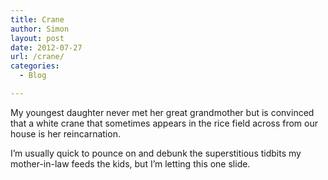 ```yaml
---
title: Crane
author: Simon
layout: post
date: 2012-07-27
url: /crane/
categories:
  - Blog

---
```

My youngest daughter never met her great grandmother but is convinced that a white crane that sometimes appears in the rice field across from our house is her reincarnation.

I&#8217;m usually quick to pounce on and debunk the superstitious tidbits my mother-in-law feeds the kids, but I&#8217;m letting this one slide.